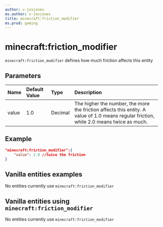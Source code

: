 ```yaml
---
author: v-josjones
ms.author: v-josjones
title: minecraft:friction_modifier
ms.prod: gaming
---
```


# minecraft:friction_modifier

`minecraft:friction_modifier` defines how much friction affects this entity

## Parameters

|Name |Default Value  |Type  |Description  |
|:----------|:----------|:----------|:----------|
|value| 1.0| Decimal| The higher the number, the more the friction affects this entity. A value of 1.0 means regular friction, while 2.0 means twice as much. |

## Example

```json
"minecraft:friction_modifier":{
    "value": 2.0 //twice the friction
}
```

## Vanilla entities examples

No entities currently use `minecraft:friction_modifier`

## Vanilla entities using `minecraft:friction_modifier`

No entities currently use `minecraft:friction_modifier`
